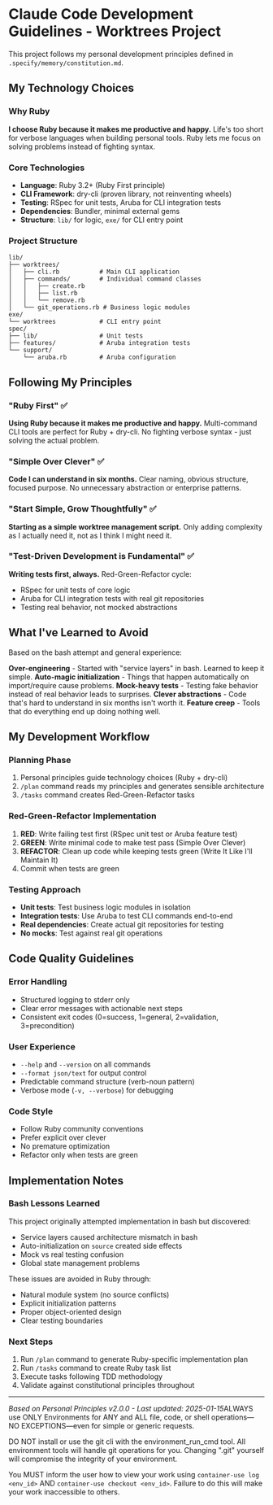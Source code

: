 # Claude Code Development Guidelines - Worktrees Project

This project follows my personal development principles defined in `.specify/memory/constitution.md`.

## My Technology Choices

### Why Ruby
**I choose Ruby because it makes me productive and happy.** Life's too short for verbose languages when building personal tools. Ruby lets me focus on solving problems instead of fighting syntax.

### Core Technologies
- **Language**: Ruby 3.2+ (Ruby First principle)
- **CLI Framework**: dry-cli (proven library, not reinventing wheels)
- **Testing**: RSpec for unit tests, Aruba for CLI integration tests
- **Dependencies**: Bundler, minimal external gems
- **Structure**: `lib/` for logic, `exe/` for CLI entry point

### Project Structure
```
lib/
├── worktrees/
│   ├── cli.rb           # Main CLI application
│   ├── commands/        # Individual command classes
│   │   ├── create.rb
│   │   ├── list.rb
│   │   └── remove.rb
│   └── git_operations.rb # Business logic modules
exe/
└── worktrees            # CLI entry point
spec/
├── lib/                 # Unit tests
├── features/            # Aruba integration tests
└── support/
    └── aruba.rb         # Aruba configuration
```

## Following My Principles

### "Ruby First" ✅
**Using Ruby because it makes me productive and happy.** Multi-command CLI tools are perfect for Ruby + dry-cli. No fighting verbose syntax - just solving the actual problem.

### "Simple Over Clever" ✅
**Code I can understand in six months.** Clear naming, obvious structure, focused purpose. No unnecessary abstraction or enterprise patterns.

### "Start Simple, Grow Thoughtfully" ✅
**Starting as a simple worktree management script.** Only adding complexity as I actually need it, not as I think I might need it.

### "Test-Driven Development is Fundamental" ✅
**Writing tests first, always.** Red-Green-Refactor cycle:
- RSpec for unit tests of core logic
- Aruba for CLI integration tests with real git repositories
- Testing real behavior, not mocked abstractions

## What I've Learned to Avoid

Based on the bash attempt and general experience:

**Over-engineering** - Started with "service layers" in bash. Learned to keep it simple.
**Auto-magic initialization** - Things that happen automatically on import/require cause problems.
**Mock-heavy tests** - Testing fake behavior instead of real behavior leads to surprises.
**Clever abstractions** - Code that's hard to understand in six months isn't worth it.
**Feature creep** - Tools that do everything end up doing nothing well.

## My Development Workflow

### Planning Phase
1. Personal principles guide technology choices (Ruby + dry-cli)
2. `/plan` command reads my principles and generates sensible architecture
3. `/tasks` command creates Red-Green-Refactor tasks

### Red-Green-Refactor Implementation
1. **RED**: Write failing test first (RSpec unit test or Aruba feature test)
2. **GREEN**: Write minimal code to make test pass (Simple Over Clever)
3. **REFACTOR**: Clean up code while keeping tests green (Write It Like I'll Maintain It)
4. Commit when tests are green

### Testing Approach
- **Unit tests**: Test business logic modules in isolation
- **Integration tests**: Use Aruba to test CLI commands end-to-end
- **Real dependencies**: Create actual git repositories for testing
- **No mocks**: Test against real git operations

## Code Quality Guidelines

### Error Handling
- Structured logging to stderr only
- Clear error messages with actionable next steps
- Consistent exit codes (0=success, 1=general, 2=validation, 3=precondition)

### User Experience
- `--help` and `--version` on all commands
- `--format json/text` for output control
- Predictable command structure (verb-noun pattern)
- Verbose mode (`-v, --verbose`) for debugging

### Code Style
- Follow Ruby community conventions
- Prefer explicit over clever
- No premature optimization
- Refactor only when tests are green

## Implementation Notes

### Bash Lessons Learned
This project originally attempted implementation in bash but discovered:
- Service layers caused architecture mismatch in bash
- Auto-initialization on `source` created side effects
- Mock vs real testing confusion
- Global state management problems

These issues are avoided in Ruby through:
- Natural module system (no source conflicts)
- Explicit initialization patterns
- Proper object-oriented design
- Clear testing boundaries

### Next Steps
1. Run `/plan` command to generate Ruby-specific implementation plan
2. Run `/tasks` command to create Ruby task list
3. Execute tasks following TDD methodology
4. Validate against constitutional principles throughout

---

*Based on Personal Principles v2.0.0 - Last updated: 2025-01-15*ALWAYS use ONLY Environments for ANY and ALL file, code, or shell operations—NO EXCEPTIONS—even for simple or generic requests.

DO NOT install or use the git cli with the environment_run_cmd tool. All environment tools will handle git operations for you. Changing ".git" yourself will compromise the integrity of your environment.

You MUST inform the user how to view your work using `container-use log <env_id>` AND `container-use checkout <env_id>`. Failure to do this will make your work inaccessible to others.
